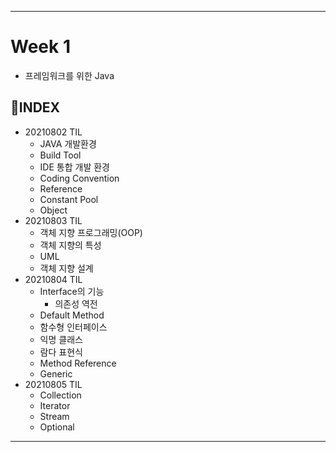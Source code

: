 ___
# Week 1
- 프레임워크를 위한 Java

## 📌INDEX
- 20210802 TIL
  - JAVA 개발환경
  - Build Tool
  - IDE 통합 개발 환경
  - Coding Convention
  - Reference
  - Constant Pool
  - Object
- 20210803 TIL
  - 객체 지향 프로그래밍(OOP)
  - 객체 지향의 특성
  - UML
  - 객체 지향 설계
- 20210804 TIL
  - Interface의 기능
    - 의존성 역전
  - Default Method
  - 함수형 인터페이스
  - 익명 클래스
  - 람다 표현식
  - Method Reference
  - Generic
- 20210805 TIL
  - Collection
  - Iterator
  - Stream
  - Optional
___